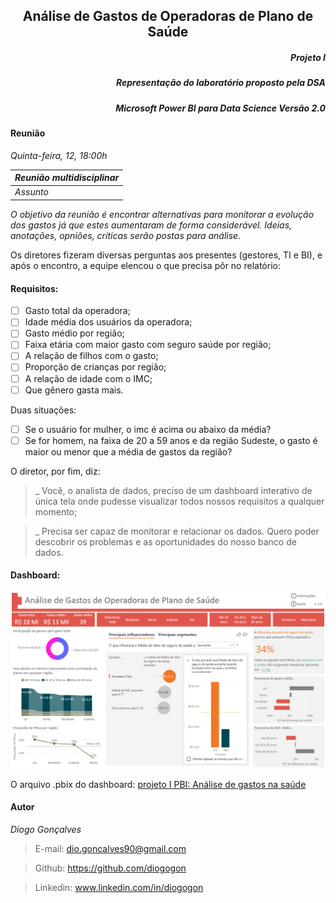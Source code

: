 <h2 align="center"> Análise de Gastos de Operadoras de Plano de Saúde </h2>
<h5 align="right"> Projeto I </h5>
<h5 align="right"> Representação do laboratório proposto pela DSA </h5>
<h5 align="right"> Microsoft Power BI para Data Science Versão 2.0 </h5>

#### Reunião
*Quinta-feira, 12, 18:00h*

*Reunião multidisciplinar*|
------------------------- | 
*Assunto*                 |
*O objetivo da reunião é encontrar alternativas para monitorar a evolução dos gastos já que estes aumentaram de forma considerável. Ideias, anotações, opniões, críticas serão postas para análise.*

Os diretores fizeram diversas perguntas aos presentes (gestores, TI e BI), e após o encontro, a equipe elencou o que precisa pôr no relatório:

#### Requisitos:
- [ ] Gasto total da operadora;
- [ ] Idade média dos usuários da operadora;
- [ ] Gasto médio por região;
- [ ] Faixa etária com maior gasto com seguro saúde por região;
- [ ] A relação de filhos com o gasto;
- [ ] Proporção de crianças por região;
- [ ] A relação de idade com o IMC;
- [ ] Que gênero gasta mais.

Duas situações:
- [ ] Se o usuário for mulher, o imc é acima ou abaixo da média?
- [ ] Se for homem, na faixa de 20 a 59 anos e da região Sudeste, o gasto é maior ou menor que a média de gastos da região?

O diretor, por fim, diz:
> _ Você, o analista de dados, preciso de um dashboard interativo de única tela onde pudesse visualizar todos nossos requisitos a qualquer momento;

> _ Precisa ser capaz de monitorar e relacionar os dados. Quero poder descobrir os problemas e as oportunidades do nosso banco de dados.

#### Dashboard:
<p align="center"> <img src="https://github.com/diogogon/projeto-1/blob/main/visual_geral.png"> </p>

O arquivo .pbix do dashboard:
[projeto I PBI: Análise de gastos na saúde](https://github.com/diogogon/projeto-1/blob/main/projeto-1.pbix)

#### Autor
*Diogo Gonçalves*
> E-mail: dio.goncalves90@gmail.com

> Github: https://github.com/diogogon

> Linkedin: www.linkedin.com/in/diogogon
